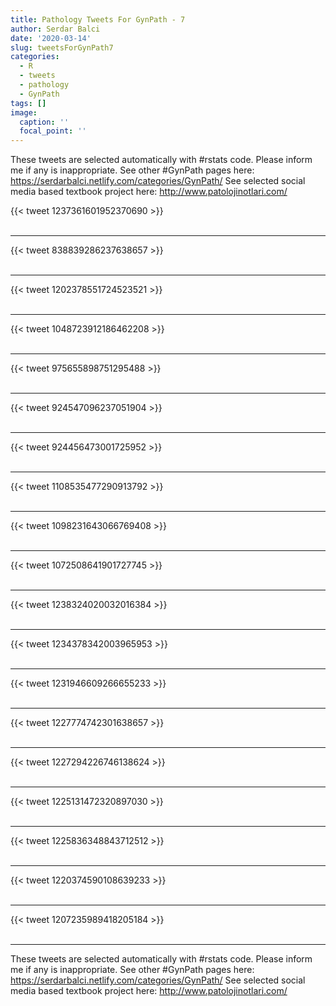 ```yaml
---
title: Pathology Tweets For GynPath - 7
author: Serdar Balci
date: '2020-03-14'
slug: tweetsForGynPath7
categories:
  - R
  - tweets
  - pathology
  - GynPath
tags: []
image:
  caption: ''
  focal_point: ''
---
```



These tweets are selected automatically with #rstats code. Please inform me if any is inappropriate.
See other #GynPath pages here: https://serdarbalci.netlify.com/categories/GynPath/ 
See selected social media based textbook project here: http://www.patolojinotlari.com/

{{< tweet 1237361601952370690 >}}
<br>
<br>
<hr>
{{< tweet 838839286237638657 >}}
<br>
<br>
<hr>
{{< tweet 1202378551724523521 >}}
<br>
<br>
<hr>
{{< tweet 1048723912186462208 >}}
<br>
<br>
<hr>
{{< tweet 975655898751295488 >}}
<br>
<br>
<hr>
{{< tweet 924547096237051904 >}}
<br>
<br>
<hr>
{{< tweet 924456473001725952 >}}
<br>
<br>
<hr>
{{< tweet 1108535477290913792 >}}
<br>
<br>
<hr>
{{< tweet 1098231643066769408 >}}
<br>
<br>
<hr>
{{< tweet 1072508641901727745 >}}
<br>
<br>
<hr>
{{< tweet 1238324020032016384 >}}
<br>
<br>
<hr>
{{< tweet 1234378342003965953 >}}
<br>
<br>
<hr>
{{< tweet 1231946609266655233 >}}
<br>
<br>
<hr>
{{< tweet 1227774742301638657 >}}
<br>
<br>
<hr>
{{< tweet 1227294226746138624 >}}
<br>
<br>
<hr>
{{< tweet 1225131472320897030 >}}
<br>
<br>
<hr>
{{< tweet 1225836348843712512 >}}
<br>
<br>
<hr>
{{< tweet 1220374590108639233 >}}
<br>
<br>
<hr>
{{< tweet 1207235989418205184 >}}
<br>
<br>
<hr>


These tweets are selected automatically with #rstats code. Please inform me if any is inappropriate.
See other #GynPath pages here: https://serdarbalci.netlify.com/categories/GynPath/ 
See selected social media based textbook project here: http://www.patolojinotlari.com/
